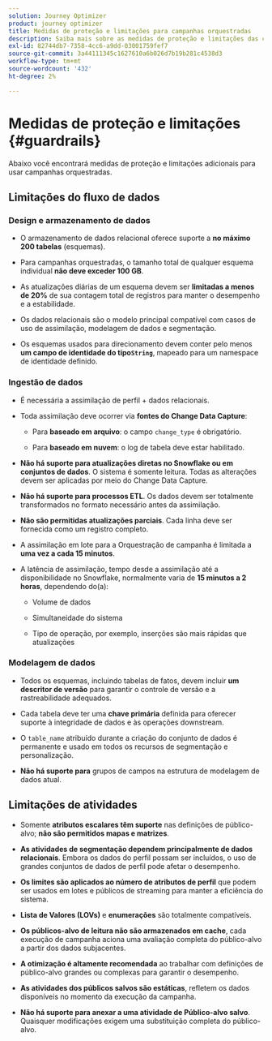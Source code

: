 ```yaml
---
solution: Journey Optimizer
product: journey optimizer
title: Medidas de proteção e limitações para campanhas orquestradas
description: Saiba mais sobre as medidas de proteção e limitações das campanhas orquestradas
exl-id: 82744db7-7358-4cc6-a9dd-03001759fef7
source-git-commit: 3a44111345c1627610a6b026d7b19b281c4538d3
workflow-type: tm+mt
source-wordcount: '432'
ht-degree: 2%

---
```



# Medidas de proteção e limitações {#guardrails}

Abaixo você encontrará medidas de proteção e limitações adicionais para usar campanhas orquestradas.

## Limitações do fluxo de dados

### Design e armazenamento de dados

* O armazenamento de dados relacional oferece suporte a **no máximo 200 tabelas** (esquemas).

* Para campanhas orquestradas, o tamanho total de qualquer esquema individual **não deve exceder 100 GB**.

* As atualizações diárias de um esquema devem ser **limitadas a menos de 20%** de sua contagem total de registros para manter o desempenho e a estabilidade.

* Os dados relacionais são o modelo principal compatível com casos de uso de assimilação, modelagem de dados e segmentação.

* Os esquemas usados para direcionamento devem conter pelo menos **um campo de identidade do tipo`String`**, mapeado para um namespace de identidade definido.

### Ingestão de dados

* É necessária a assimilação de perfil + dados relacionais.

* Toda assimilação deve ocorrer via **fontes do Change Data Capture**:

   * Para **baseado em arquivo**: o campo `change_type` é obrigatório.

   * Para **baseado em nuvem**: o log de tabela deve estar habilitado.

* **Não há suporte para atualizações diretas no Snowflake ou em conjuntos de dados**. O sistema é somente leitura. Todas as alterações devem ser aplicadas por meio do Change Data Capture.

* **Não há suporte para processos ETL**. Os dados devem ser totalmente transformados no formato necessário antes da assimilação.

* **Não são permitidas atualizações parciais**. Cada linha deve ser fornecida como um registro completo.

* A assimilação em lote para a Orquestração de campanha é limitada a **uma vez a cada 15 minutos**.

* A latência de assimilação, tempo desde a assimilação até a disponibilidade no Snowflake, normalmente varia de **15 minutos a 2 horas**, dependendo do(a):

   * Volume de dados

   * Simultaneidade do sistema

   * Tipo de operação, por exemplo, inserções são mais rápidas que atualizações

### Modelagem de dados

* Todos os esquemas, incluindo tabelas de fatos, devem incluir **um descritor de versão** para garantir o controle de versão e a rastreabilidade adequados.

* Cada tabela deve ter uma **chave primária** definida para oferecer suporte à integridade de dados e às operações downstream.

* O `table_name` atribuído durante a criação do conjunto de dados é permanente e usado em todos os recursos de segmentação e personalização.

* **Não há suporte para** grupos de campos na estrutura de modelagem de dados atual.

## Limitações de atividades

* Somente **atributos escalares têm suporte** nas definições de público-alvo; **não são permitidos mapas e matrizes**.

* **As atividades de segmentação dependem principalmente de dados relacionais**. Embora os dados do perfil possam ser incluídos, o uso de grandes conjuntos de dados de perfil pode afetar o desempenho.

* **Os limites são aplicados ao número de atributos de perfil** que podem ser usados em lotes e públicos de streaming para manter a eficiência do sistema.

* **Lista de Valores (LOVs)** e **enumerações** são totalmente compatíveis.

* **Os públicos-alvo de leitura não são armazenados em cache**, cada execução de campanha aciona uma avaliação completa do público-alvo a partir dos dados subjacentes.

* **A otimização é altamente recomendada** ao trabalhar com definições de público-alvo grandes ou complexas para garantir o desempenho.

* **As atividades dos públicos salvos são estáticas**, refletem os dados disponíveis no momento da execução da campanha.

* **Não há suporte para anexar a uma atividade de Público-alvo salvo**. Quaisquer modificações exigem uma substituição completa do público-alvo.
